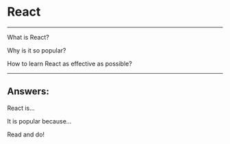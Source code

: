 # React

---

What is React?


Why is it so popular?

How to learn React as effective as possible?

---

## Answers:

React is...

It is popular because...

Read and do!

